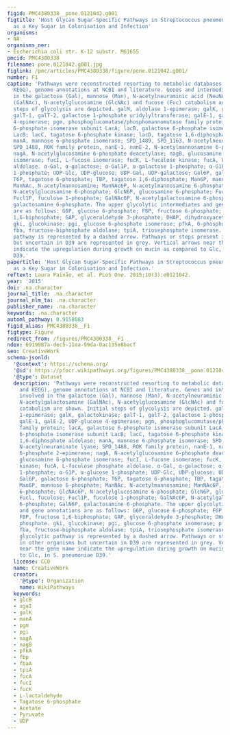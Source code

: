 ```yaml
---
figid: PMC4380338__pone.0121042.g001
figtitle: 'Host Glycan Sugar-Specific Pathways in Streptococcus pneumonia: Galactose
  as a Key Sugar in Colonisation and Infection'
organisms:
- NA
organisms_ner:
- Escherichia coli str. K-12 substr. MG1655
pmcid: PMC4380338
filename: pone.0121042.g001.jpg
figlink: /pmc/articles/PMC4380338/figure/pone.0121042.g001/
number: F1
caption: 'Pathways were reconstructed resorting to metabolic databases (MetaCyc and
  KEGG), genome annotations at NCBI and literature. Genes and intermediates involved
  in the galactose (Gal), mannose (Man), N-acetylneuraminic acid (NeuNAc), N-acetylgalactosamine
  (GalNAc), N-acetylglucosamine (GlcNAc) and fucose (Fuc) catabolism are shown. Initial
  steps of glycolysis are depicted. galM, aldolase 1-epimerase; galK, galactokinase;
  galT-1, galT-2, galactose 1-phosphate uridylyltransferase; galE-1, galE-2, UDP-glucose
  4-epimerase; pgm, phosphoglucomutase/phosphomannomutase family protein; lacA, galactose
  6-phosphate isomerase subunit LacA; lacB, galactose 6-phosphate isomerase subunit
  LacB; lacC, tagatose 6-phosphate kinase; lacD, tagatose 1,6-diphosphate aldolase;
  manA, mannose 6-phosphate isomerase; SPD_1489, SPD_1163, N-acetylneuraminate lyase;
  SPD_1488, ROK family protein, nanE-1, nanE-2, N-acetylmannosamine 6-phosphate 2-epimerase;
  nagA, N-acetylglucosamine 6-phosphate deacetylase; nagB, glucosamine 6-phosphate
  isomerase; fucI, L-fucose isomerase; fucK, L-fuculose kinase; fucA, L-fuculose phosphate
  aldolase. α-Gal, α-galactose; α-Gal1P, α-galactose 1-phosphate; α-G1P, α-glucose
  1-phosphate; UDP-Glc, UDP-glucose; UDP-Gal, UDP-galactose; Gal6P, galactose 6-phosphate;
  T6P, tagatose 6-phosphate; TBP, tagatose 1,6-diphosphate; Man6P, mannose 6-phosphate;
  ManNAc, N-acetylmannosamine; ManNAc6P, N-acetylmannosamine 6-phosphate; GlcNAc6P,
  N-acetylglucosamine 6-phosphate; GlcN6P, glucosamine 6-phosphate; Fucl, fuculose;
  Fucl1P, fuculose 1-phosphate; GalNAc6P, N-acetylgalactosamine 6-phosphate; GalN6P,
  galactosamine 6-phosphate. The upper glycolytic intermediates and gene annotations
  are as follows: G6P, glucose 6-phosphate; F6P, fructose 6-phosphate; FBP, fructose
  1,6-biphosphate; GAP, glyceraldehyde 3-phosphate; DHAP, dihydroxyacetone phosphate.
  gki, glucokinase; pgi, glucose 6-phosphate isomerase; pfkA, 6-phosphofructokinase;
  fba, fructose-biphosphate aldolase; tpiA, triosephosphate isomerase. The lower glycolytic
  pathway is represented by a dashed arrow. Pathways or steps present in other organisms
  but uncertain in D39 are represented in grey. Vertical arrows near the gene name
  indicate the upregulation during growth on mucin as compared to Glc, in S. pneumoniae
  D39.'
papertitle: 'Host Glycan Sugar-Specific Pathways in Streptococcus pneumonia: Galactose
  as a Key Sugar in Colonisation and Infection.'
reftext: Laura Paixão, et al. PLoS One. 2015;10(3):e0121042.
year: '2015'
doi: .na.character
journal_title: .na.character
journal_nlm_ta: .na.character
publisher_name: .na.character
keywords: .na.character
automl_pathway: 0.9158083
figid_alias: PMC4380338__F1
figtype: Figure
redirect_from: /figures/PMC4380338__F1
ndex: 6919987a-dec5-11ea-99da-0ac135e8bacf
seo: CreativeWork
schema-jsonld:
  '@context': https://schema.org/
  '@id': https://pfocr.wikipathways.org/figures/PMC4380338__pone.0121042.g001.html
  '@type': Dataset
  description: 'Pathways were reconstructed resorting to metabolic databases (MetaCyc
    and KEGG), genome annotations at NCBI and literature. Genes and intermediates
    involved in the galactose (Gal), mannose (Man), N-acetylneuraminic acid (NeuNAc),
    N-acetylgalactosamine (GalNAc), N-acetylglucosamine (GlcNAc) and fucose (Fuc)
    catabolism are shown. Initial steps of glycolysis are depicted. galM, aldolase
    1-epimerase; galK, galactokinase; galT-1, galT-2, galactose 1-phosphate uridylyltransferase;
    galE-1, galE-2, UDP-glucose 4-epimerase; pgm, phosphoglucomutase/phosphomannomutase
    family protein; lacA, galactose 6-phosphate isomerase subunit LacA; lacB, galactose
    6-phosphate isomerase subunit LacB; lacC, tagatose 6-phosphate kinase; lacD, tagatose
    1,6-diphosphate aldolase; manA, mannose 6-phosphate isomerase; SPD_1489, SPD_1163,
    N-acetylneuraminate lyase; SPD_1488, ROK family protein, nanE-1, nanE-2, N-acetylmannosamine
    6-phosphate 2-epimerase; nagA, N-acetylglucosamine 6-phosphate deacetylase; nagB,
    glucosamine 6-phosphate isomerase; fucI, L-fucose isomerase; fucK, L-fuculose
    kinase; fucA, L-fuculose phosphate aldolase. α-Gal, α-galactose; α-Gal1P, α-galactose
    1-phosphate; α-G1P, α-glucose 1-phosphate; UDP-Glc, UDP-glucose; UDP-Gal, UDP-galactose;
    Gal6P, galactose 6-phosphate; T6P, tagatose 6-phosphate; TBP, tagatose 1,6-diphosphate;
    Man6P, mannose 6-phosphate; ManNAc, N-acetylmannosamine; ManNAc6P, N-acetylmannosamine
    6-phosphate; GlcNAc6P, N-acetylglucosamine 6-phosphate; GlcN6P, glucosamine 6-phosphate;
    Fucl, fuculose; Fucl1P, fuculose 1-phosphate; GalNAc6P, N-acetylgalactosamine
    6-phosphate; GalN6P, galactosamine 6-phosphate. The upper glycolytic intermediates
    and gene annotations are as follows: G6P, glucose 6-phosphate; F6P, fructose 6-phosphate;
    FBP, fructose 1,6-biphosphate; GAP, glyceraldehyde 3-phosphate; DHAP, dihydroxyacetone
    phosphate. gki, glucokinase; pgi, glucose 6-phosphate isomerase; pfkA, 6-phosphofructokinase;
    fba, fructose-biphosphate aldolase; tpiA, triosephosphate isomerase. The lower
    glycolytic pathway is represented by a dashed arrow. Pathways or steps present
    in other organisms but uncertain in D39 are represented in grey. Vertical arrows
    near the gene name indicate the upregulation during growth on mucin as compared
    to Glc, in S. pneumoniae D39.'
  license: CC0
  name: CreativeWork
  creator:
    '@type': Organization
    name: WikiPathways
  keywords:
  - glcB
  - agaI
  - galK
  - manA
  - pgm
  - pgi
  - nagA
  - nagB
  - pfkA
  - fbp
  - fbaA
  - tpiA
  - fucA
  - fucI
  - fucK
  - L-lactaldehyde
  - Tagatose 6-phosphate
  - Acetate
  - Pyruvate
  - UDP
---
```

